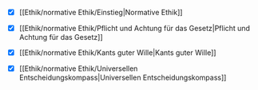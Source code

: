 - [x] [[Ethik/normative Ethik/Einstieg|Normative Ethik]]
- [x] [[Ethik/normative Ethik/Pflicht und Achtung für das Gesetz|Pflicht und Achtung für das Gesetz]] 
- [x] [[Ethik/normative Ethik/Kants guter Wille|Kants guter Wille]]
- [x] [[Ethik/normative Ethik/Universellen Entscheidungskompass|Universellen Entscheidungskompass]]

